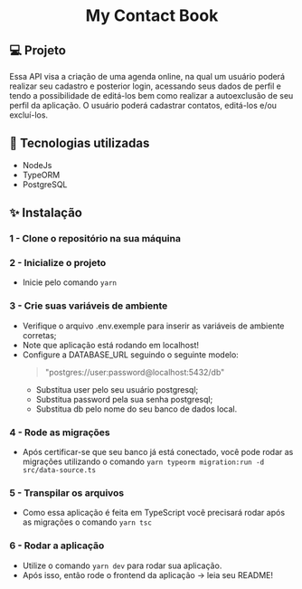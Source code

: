 <h1 align="center"> My Contact Book </h1>

## 💻 Projeto

Essa API visa a criação de uma agenda online, na qual um usuário poderá realizar seu cadastro e posterior login, acessando seus dados de perfil e tendo a possibilidade de editá-los bem como realizar a autoexclusão de seu perfil da aplicação.
O usuário poderá cadastrar contatos, editá-los e/ou excluí-los.

## 🔨 Tecnologias utilizadas

- NodeJs
- TypeORM
- PostgreSQL

## ✨ Instalação

### 1 - Clone o repositório na sua máquina

### 2 - Inicialize o projeto

- Inicie pelo comando `yarn`

### 3 - Crie suas variáveis de ambiente

- Verifique o arquivo .env.exemple para inserir as variáveis de ambiente corretas;
- Note que aplicação está rodando em localhost!
- Configure a DATABASE_URL seguindo o seguinte modelo:
  > "postgres://user:password@localhost:5432/db" <br>
  - Substitua user pelo seu usuário postgresql;
  - Substitua password pela sua senha postgresql;
  - Substitua db pelo nome do seu banco de dados local.

### 4 - Rode as migrações

- Após certificar-se que seu banco já está conectado, você pode rodar as migrações utilizando o comando `yarn typeorm migration:run -d src/data-source.ts`

### 5 - Transpilar os arquivos

- Como essa aplicação é feita em TypeScript você precisará rodar após as migrações o comando `yarn tsc`

### 6 - Rodar a aplicação

- Utilize o comando `yarn dev` para rodar sua aplicação.
- Após isso, então rode o frontend da aplicação -> leia seu README!
